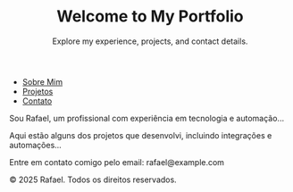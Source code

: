 <!DOCTYPE html>
<html lang="en">
<head>
<meta charset="UTF-8">
<meta name="viewport" content="width=device-width, initial-scale=1.0">
<title>Portfolio</title>
<link rel="stylesheet" href="style.css">
</head>
<body>
   <header>
       <h1>Welcome to My Portfolio</h1>
       <p>Explore my experience, projects, and contact details.</p>
  </header>
<nav>
      <ul>
      <li><a href="#" onclick="toggleContent(event, 'about')">Sobre Mim</a></li>
        <li><a href="#" onclick="toggleContent(event, 'projects')">Projetos</a></li>
    <li><a href="#" onclick="toggleContent(event, 'contact')">Contato</a></li>
       </ul>
   </nav>
   <section>
       <div id="about" class="hidden-content">
         <p>Sou Rafael, um profissional com experiência em tecnologia e automação...</p>
       </div>
       <div id="projects" class="hidden-content">
           <p>Aqui estão alguns dos projetos que desenvolvi, incluindo integrações e automações...</p>
        </div>
      <div id="contact" class="hidden-content">
           <p>Entre em contato comigo pelo email: rafael@example.com</p>
       </div>
   </section>
   <footer>
        <p>&copy; 2025 Rafael. Todos os direitos reservados.</p>
    </footer>
   <script>
        function toggleContent(event, id) {
            event.preventDefault();
            const content = document.getElementById(id);
            if (content.style.display === "block") {
                content.style.display = "none";
            } else {
                content.style.display = "block";
            }
        }
   </script>
</body>
</html>
